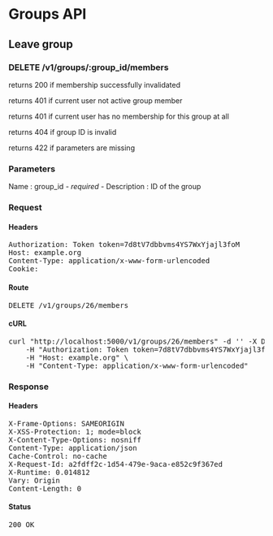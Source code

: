 # Groups API

## Leave group

### DELETE /v1/groups/:group_id/members

returns 200 if membership successfully invalidated

returns 401 if current user not active group member

returns 401 if current user has no membership for this group at all

returns 404 if group ID is invalid

returns 422 if parameters are missing

### Parameters

Name : group_id *- required -*
Description : ID of the group

### Request

#### Headers

<pre>Authorization: Token token=7d8tV7dbbvms4YS7WxYjajl3foM
Host: example.org
Content-Type: application/x-www-form-urlencoded
Cookie: </pre>

#### Route

<pre>DELETE /v1/groups/26/members</pre>

#### cURL

<pre class="request">curl &quot;http://localhost:5000/v1/groups/26/members&quot; -d &#39;&#39; -X DELETE \
	-H &quot;Authorization: Token token=7d8tV7dbbvms4YS7WxYjajl3foM&quot; \
	-H &quot;Host: example.org&quot; \
	-H &quot;Content-Type: application/x-www-form-urlencoded&quot;</pre>

### Response

#### Headers

<pre>X-Frame-Options: SAMEORIGIN
X-XSS-Protection: 1; mode=block
X-Content-Type-Options: nosniff
Content-Type: application/json
Cache-Control: no-cache
X-Request-Id: a2fdff2c-1d54-479e-9aca-e852c9f367ed
X-Runtime: 0.014812
Vary: Origin
Content-Length: 0</pre>

#### Status

<pre>200 OK</pre>

